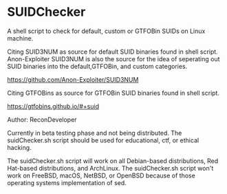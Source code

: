 # SUIDChecker
A shell script to check for default, custom or GTFOBin SUIDs on Linux machine.

Citing SUID3NUM as source for default SUID binaries found in shell script. Anon-Exploiter SUID3NUM is also the source for the idea of seperating out SUID binaries into the default,GTFOBin, and custom categories. 

https://github.com/Anon-Exploiter/SUID3NUM

Citing GTFOBins as source for GTFOBin SUID binaries found in shell script.

https://gtfobins.github.io/#+suid

Author: ReconDeveloper

Currently in beta testing phase and not being distributed. The suidChecker.sh script should be used for educational, ctf, or ethical hacking.

The suidChecker.sh script will work on all Debian-based distributions, Red Hat-based distributions, and ArchLinux. The suidChecker.sh script won't work on FreeBSD, macOS, NetBSD, or OpenBSD because of those operating systems implementation of sed.  
